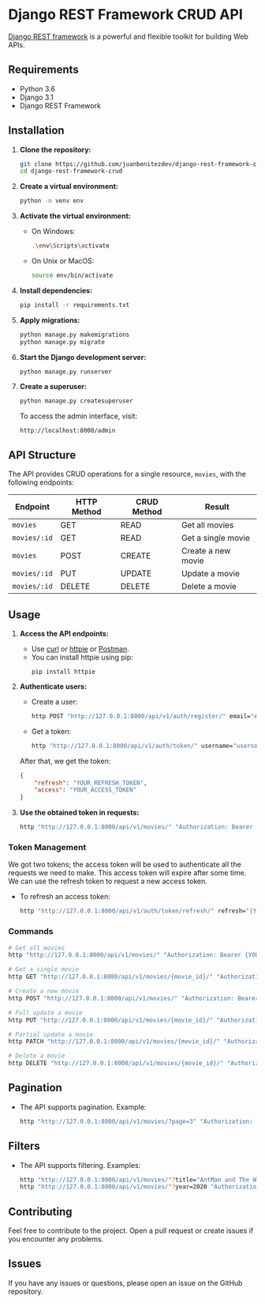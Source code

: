 

# Django REST Framework CRUD API

[Django REST framework](http://www.django-rest-framework.org/) is a powerful and flexible toolkit for building Web APIs.

## Requirements
- Python 3.6
- Django 3.1
- Django REST Framework

## Installation
1. **Clone the repository:**
   ```bash
   git clone https://github.com/juanbenitezdev/django-rest-framework-crud.git
   cd django-rest-framework-crud

2. **Create a virtual environment:**
   ```bash
   python -m venv env
   ```

3. **Activate the virtual environment:**
   - On Windows:
     ```bash
     .\env\Scripts\activate
     ```
   - On Unix or MacOS:
     ```bash
     source env/bin/activate
     ```

4. **Install dependencies:**
   ```bash
   pip install -r requirements.txt
   ```

5. **Apply migrations:**
   ```bash
   python manage.py makemigrations
   python manage.py migrate
   ```

6. **Start the Django development server:**
   ```bash
   python manage.py runserver
   ```

7. **Create a superuser:**
   ```bash
   python manage.py createsuperuser
   ```
   To access the admin interface, visit:
   ```
   http://localhost:8000/admin
   ```

## API Structure
The API provides CRUD operations for a single resource, `movies`, with the following endpoints:

Endpoint | HTTP Method | CRUD Method | Result
-- | -- | -- | --
`movies` | GET | READ | Get all movies
`movies/:id` | GET | READ | Get a single movie
`movies` | POST | CREATE | Create a new movie
`movies/:id` | PUT | UPDATE | Update a movie
`movies/:id` | DELETE | DELETE | Delete a movie

## Usage
1. **Access the API endpoints:**
   - Use [curl](https://curl.haxx.se/) or [httpie](https://github.com/jakubroztocil/httpie#installation) or [Postman](https://www.postman.com/).
   - You can install httpie using pip:
        ```
        pip install httpie
        ```

2. **Authenticate users:**
   - Create a user:
     ```bash
     http POST "http://127.0.0.1:8000/api/v1/auth/register/" email="email@email.com" username="USERNAME" password="PASSWORD" password2="PASSWORD"
     ```
   - Get a token:
     ```bash
     http "http://127.0.0.1:8000/api/v1/auth/token/" username="username" password="password"
     ```
   After that, we get the token:
   ```json
   {
       "refresh": "YOUR_REFRESH_TOKEN",
       "access": "YOUR_ACCESS_TOKEN"
   }
   ```

4. **Use the obtained token in requests:**
   ```bash
   http "http://127.0.0.1:8000/api/v1/movies/" "Authorization: Bearer {YOUR_TOKEN}"
   ```

### Token Management
We got two tokens; the access token will be used to authenticate all the requests we need to make. This access token will expire after some time. We can use the refresh token to request a new access token.
- To refresh an access token:
  ```bash
  http "http://127.0.0.1:8000/api/v1/auth/token/refresh/" refresh="{YOUR_REFRESH_TOKEN}"
  ```

### Commands
```bash
# Get all movies
http "http://127.0.0.1:8000/api/v1/movies/" "Authorization: Bearer {YOUR_TOKEN}"

# Get a single movie
http GET "http://127.0.0.1:8000/api/v1/movies/{movie_id}/" "Authorization: Bearer {YOUR_TOKEN}"

# Create a new movie
http POST "http://127.0.0.1:8000/api/v1/movies/" "Authorization: Bearer {YOUR_TOKEN}" title="Ant Man and The Wasp" genre="Action" year=2018

# Full update a movie
http PUT "http://127.0.0.1:8000/api/v1/movies/{movie_id}/" "Authorization: Bearer {YOUR_TOKEN}" title="AntMan and The Wasp" genre="Action" year=2018

# Partial update a movie
http PATCH "http://127.0.0.1:8000/api/v1/movies/{movie_id}/" "Authorization: Bearer {YOUR_TOKEN}" title="AntMan and The Wasp"

# Delete a movie
http DELETE "http://127.0.0.1:8000/api/v1/movies/{movie_id}/" "Authorization: Bearer {YOUR_TOKEN}"
```

## Pagination
- The API supports pagination. Example:
  ```bash
  http "http://127.0.0.1:8000/api/v1/movies/?page=3" "Authorization: Bearer {YOUR_TOKEN}"
  ```

## Filters
- The API supports filtering. Examples:
  ```bash
  http "http://127.0.0.1:8000/api/v1/movies/"?title="AntMan and The Wasp" "Authorization: Bearer {YOUR_TOKEN}"
  http "http://127.0.0.1:8000/api/v1/movies/"?year=2020 "Authorization: Bearer {YOUR_TOKEN}"
  ```

## Contributing
Feel free to contribute to the project. Open a pull request or create issues if you encounter any problems.

## Issues
If you have any issues or questions, please open an issue on the GitHub repository.
```
